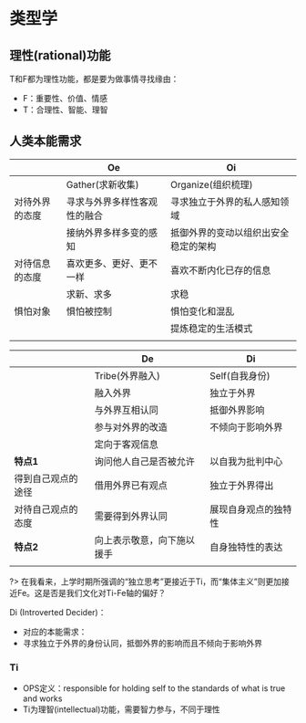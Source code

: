 # 类型学

## 理性(rational)功能

T和F都为理性功能，都是要为做事情寻找缘由：

- F：重要性、价值、情感
- T：合理性、智能、理智

## 人类本能需求



|              | Oe              | Oi             |
| ------------ | --------------- | -------------- |
|  | Gather(求新收集) | Organize(组织梳理) |
| 对待外界的态度 | 寻求与外界多样性客观性的融合 | 寻求独立于外界的私人感知领域 |
|  | 接纳外界多样多变的感知 | 抵御外界的变动以组织出安全稳定的架构 |
| 对待信息的态度 | 喜欢更多、更好、更不一样 | 喜欢不断内化已存的信息 |
|  | 求新、求多 | 求稳 |
| 惧怕对象 | 惧怕被控制 | 惧怕变化和混乱 |
|  |  | 提炼稳定的生活模式 |
|      |    |                |



|      | De               | Di             |
| ---- | ---------------- | -------------- |
|      | Tribe(外界融入)  | Self(自我身份) |
|      | 融入外界         | 独立于外界     |
|      | 与外界互相认同   | 抵御外界影响 |
|      | 参与对外界的改造 | 不倾向于影响外界 |
|      | 定向于客观信息   |                |
| **特点1** | 询问他人自己是否被允许 | 以自我为批判中心 |
| 得到自己观点的途径 | 借用外界已有观点 | 独立于外界得出 |
| 对待自己观点的态度 | 需要得到外界认同 | 展现自身观点的独特性 |
| **特点2** | 向上表示敬意，向下施以援手 | 自身独特性的表达 |
|      |    |                |


?> 在我看来，上学时期所强调的“独立思考”更接近于Ti，而“集体主义”则更加接近Fe。这是否是我们文化对Ti-Fe轴的偏好？

Di (Introverted Decider)：

- 对应的本能需求：
- 寻求独立于外界的身份认同，抵御外界的影响而且不倾向于影响外界

### Ti

- OPS定义：responsible for holding self to the standards of what is true and works
- Ti为理智(intellectual)功能，需要智力参与，不同于理性